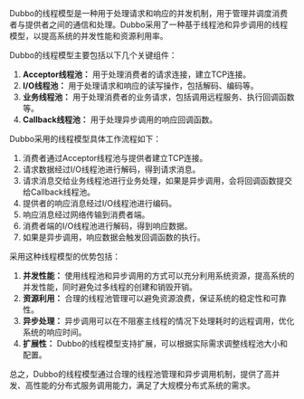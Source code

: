 Dubbo的线程模型是一种用于处理请求和响应的并发机制，用于管理并调度消费者与提供者之间的通信和处理。Dubbo采用了一种基于线程池和异步调用的线程模型，以提高系统的并发性能和资源利用率。

Dubbo的线程模型主要包括以下几个关键组件：

1. **Acceptor线程池：** 用于处理消费者的请求连接，建立TCP连接。
2. **I/O线程池：** 用于处理请求和响应的读写操作，包括解码、编码等。
3. **业务线程池：** 用于处理消费者的业务请求，包括调用远程服务、执行回调函数等。
4. **Callback线程池：** 用于处理异步调用的响应回调函数。

Dubbo采用的线程模型具体工作流程如下：

1. 消费者通过Acceptor线程池与提供者建立TCP连接。
2. 请求数据经过I/O线程池进行解码，得到请求消息。
3. 请求消息交给业务线程池进行业务处理，如果是异步调用，会将回调函数提交给Callback线程池。
4. 提供者的响应消息经过I/O线程池进行编码。
5. 响应消息经过网络传输到消费者端。
6. 消费者端的I/O线程池进行解码，得到响应数据。
7. 如果是异步调用，响应数据会触发回调函数的执行。

采用这种线程模型的优势包括：

1. **并发性能：** 使用线程池和异步调用的方式可以充分利用系统资源，提高系统的并发性能，同时避免过多线程的创建和销毁开销。
2. **资源利用：** 合理的线程池管理可以避免资源浪费，保证系统的稳定性和可靠性。
3. **异步处理：** 异步调用可以在不阻塞主线程的情况下处理耗时的远程调用，优化系统的响应时间。
4. **扩展性：** Dubbo的线程模型支持扩展，可以根据实际需求调整线程池大小和配置。

总之，Dubbo的线程模型通过合理的线程池管理和异步调用机制，提供了高并发、高性能的分布式服务调用能力，满足了大规模分布式系统的需求。
